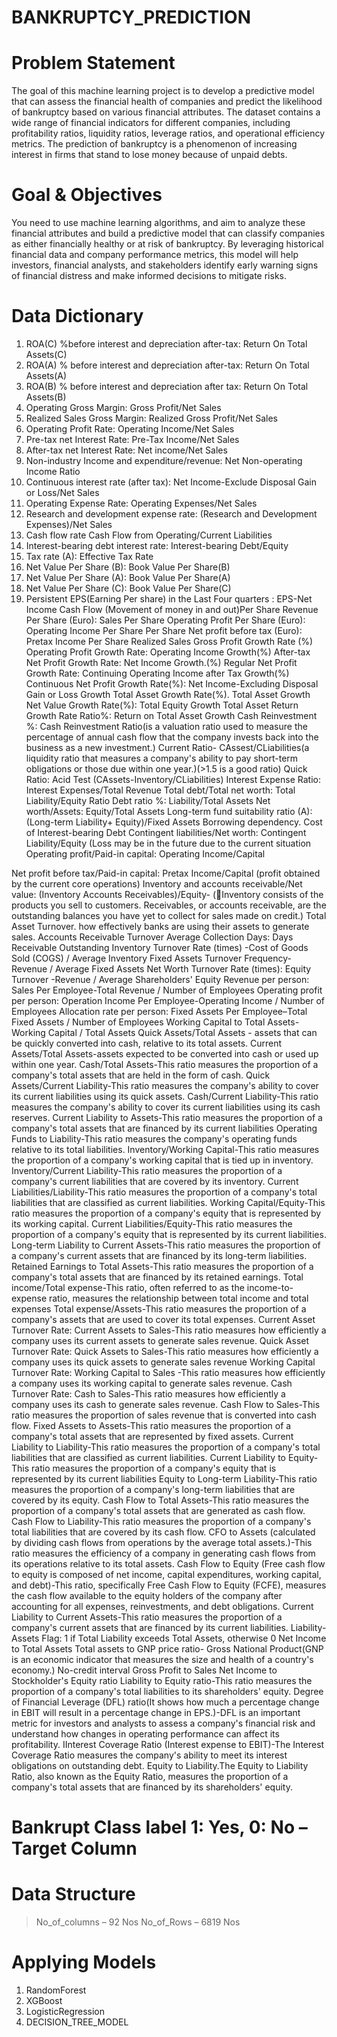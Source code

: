 # BANKRUPTCY_PREDICTION
# Problem Statement
The goal of this machine learning project is to develop a predictive model that can assess the financial health of companies and predict the likelihood of bankruptcy based on various financial attributes. The dataset contains a wide range of financial indicators for different companies, including profitability ratios, liquidity ratios, leverage ratios, and operational efficiency metrics. The prediction of bankruptcy is a phenomenon of increasing interest in firms that stand to lose money because of unpaid debts.
# Goal & Objectives
You need to use machine learning algorithms, and aim to analyze these financial attributes and build a predictive model that can classify companies as either financially healthy or at risk of bankruptcy. By leveraging historical financial data and company performance metrics, this model will help investors, financial analysts, and stakeholders identify early warning signs of financial distress and make informed decisions to mitigate risks.
# Data Dictionary
1) ROA(C) %before interest and depreciation after-tax: Return On Total Assets(C)
2) ROA(A) % before interest and depreciation after-tax: Return On Total Assets(A)
3) ROA(B) % before interest and depreciation after tax: Return On Total Assets(B)
4) Operating Gross Margin: Gross Profit/Net Sales
5) Realized Sales Gross Margin: Realized Gross Profit/Net Sales
6) Operating Profit Rate: Operating Income/Net Sales
7) Pre-tax net Interest Rate: Pre-Tax Income/Net Sales
8) After-tax net Interest Rate: Net income/Net Sales
9) Non-industry Income and expenditure/revenue: Net Non-operating Income Ratio
10) Continuous interest rate (after tax): Net Income-Exclude Disposal Gain or Loss/Net Sales
11) Operating Expense Rate: Operating Expenses/Net Sales
12) Research and development expense rate: (Research and Development Expenses)/Net Sales
13) Cash flow rate Cash Flow from Operating/Current Liabilities
14) Interest-bearing debt interest rate: Interest-bearing Debt/Equity
15) Tax rate (A): Effective Tax Rate
16) Net Value Per Share (B): Book Value Per Share(B)
17) Net Value Per Share (A): Book Value Per Share(A)
18) Net Value Per Share (C): Book Value Per Share(C)
19) Persistent EPS(Earning Per share) in the Last Four quarters : EPS-Net Income
Cash Flow (Movement of money in and out)Per Share
Revenue Per Share (Euro): Sales Per Share
Operating Profit Per Share (Euro): Operating Income Per Share 
Per Share Net profit before tax (Euro): Pretax Income Per Share
Realized Sales Gross Profit Growth Rate (%)
Operating Profit Growth Rate: Operating Income Growth(%)
After-tax Net Profit Growth Rate: Net Income Growth.(%)
Regular Net Profit Growth Rate: Continuing Operating Income after Tax Growth(%)
Continuous Net Profit Growth Rate(%): Net Income-Excluding Disposal Gain or Loss Growth
Total Asset Growth Rate(%). Total Asset Growth
Net Value Growth Rate(%): Total Equity Growth 
Total Asset Return Growth Rate Ratio%: Return on Total Asset Growth
Cash Reinvestment %: Cash Reinvestment Ratio(is a valuation ratio used to measure the  percentage of annual cash flow that the company invests back into the business as a new investment.)
Current Ratio- CAssest/CLiabilities(a liquidity ratio that measures a company's ability to pay short-term obligations or those due within one year.)(>1.5 is a good ratio)
Quick Ratio: Acid Test (CAssets-Inventory/CLiabilities)
Interest Expense Ratio: Interest Expenses/Total Revenue
Total debt/Total net worth: Total Liability/Equity Ratio
Debt ratio %: Liability/Total Assets
Net worth/Assets: Equity/Total Assets
Long-term fund suitability ratio (A): (Long-term Liability+ Equity)/Fixed Assets
Borrowing dependency. Cost of Interest-bearing Debt
Contingent liabilities/Net worth: Contingent Liability/Equity (Loss may be in the future due to the current situation
Operating profit/Paid-in capital: Operating Income/Capital 

Net profit before tax/Paid-in capital: Pretax Income/Capital (profit obtained by the current core operations)
Inventory and accounts receivable/Net value: (Inventory Accounts Receivables)/Equity- (Inventory consists of the products you sell to customers. Receivables, or accounts receivable, are the outstanding balances you have yet to collect for sales made on credit.)
Total Asset Turnover. how effectively banks are using their assets to generate sales.
Accounts Receivable Turnover
Average Collection Days: Days Receivable Outstanding
Inventory Turnover Rate (times) -Cost of Goods Sold (COGS) / Average Inventory
Fixed Assets Turnover Frequency-Revenue / Average Fixed Assets
Net Worth Turnover Rate (times): Equity Turnover -Revenue / Average Shareholders' Equity
Revenue per person: Sales Per Employee-Total Revenue / Number of Employees
Operating profit per person: Operation Income Per Employee-Operating Income / Number of Employees
Allocation rate per person: Fixed Assets Per Employee–Total Fixed Assets / Number of Employees
Working Capital to Total Assets-Working Capital / Total Assets
Quick Assets/Total Assets - assets that can be quickly converted into cash, relative to its total assets.
Current Assets/Total Assets-assets expected to be converted into cash or used up within one year.
Cash/Total Assets-This ratio measures the proportion of a company's total assets that are held in the form of cash.
Quick Assets/Current Liability-This ratio measures the company's ability to cover its current liabilities using its quick assets.
Cash/Current Liability-This ratio measures the company's ability to cover its current liabilities using its cash reserves.
Current Liability to Assets-This ratio measures the proportion of a company's total assets that are financed by its current liabilities
Operating Funds to Liability-This ratio measures the company's operating funds relative to its total liabilities.
Inventory/Working Capital-This ratio measures the proportion of a company's working capital that is tied up in inventory.
Inventory/Current Liability-This ratio measures the proportion of a company's current liabilities that are covered by its inventory.
Current Liabilities/Liability-This ratio measures the proportion of a company's total liabilities that are classified as current liabilities.
Working Capital/Equity-This ratio measures the proportion of a company's equity that is represented by its working capital.
Current Liabilities/Equity-This ratio measures the proportion of a company's equity that is represented by its current liabilities.
Long-term Liability to Current Assets-This ratio measures the proportion of a company's current assets that are financed by its long-term liabilities.
Retained Earnings to Total Assets-This ratio measures the proportion of a company's total assets that are financed by its retained earnings.
Total income/Total expense-This ratio, often referred to as the income-to-expense ratio, measures the relationship between total income and total expenses
Total expense/Assets-This ratio measures the proportion of a company's assets that are used to cover its total expenses.
Current Asset Turnover Rate: Current Assets to Sales-This ratio measures how efficiently a company uses its current assets to generate sales revenue.
Quick Asset Turnover Rate: Quick Assets to Sales-This ratio measures how efficiently a company uses its quick assets to generate sales revenue
Working Capital Turnover Rate: Working Capital to Sales -This ratio measures how efficiently a company uses its working capital to generate sales revenue.
Cash Turnover Rate: Cash to Sales-This ratio measures how efficiently a company uses its cash to generate sales revenue.
Cash Flow to Sales-This ratio measures the proportion of sales revenue that is converted into cash flow.
Fixed Assets to Assets-This ratio measures the proportion of a company's total assets that are represented by fixed assets.
Current Liability to Liability-This ratio measures the proportion of a company's total liabilities that are classified as current liabilities.
Current Liability to Equity-This ratio measures the proportion of a company's equity that is represented by its current liabilities
Equity to Long-term Liability-This ratio measures the proportion of a company's long-term liabilities that are covered by its equity.
Cash Flow to Total Assets-This ratio measures the proportion of a company's total assets that are generated as cash flow.
Cash Flow to Liability-This ratio measures the proportion of a company's total liabilities that are covered by its cash flow.
CFO to Assets (calculated by dividing cash flows from operations by the average total assets.)-This ratio measures the efficiency of a company in generating cash flows from its operations relative to its total assets.
Cash Flow to Equity (Free cash flow to equity is composed of net income, capital expenditures, working capital, and debt)-This ratio, specifically Free Cash Flow to Equity (FCFE), measures the cash flow available to the equity holders of the company after accounting for all expenses, reinvestments, and debt obligations.
Current Liability to Current Assets-This ratio measures the proportion of a company's current assets that are financed by its current liabilities.
Liability-Assets Flag: 1 if Total Liability exceeds Total Assets, otherwise 0
Net Income to Total Assets
Total assets to GNP price ratio- Gross National Product(GNP is an economic indicator that measures the size and health of a country's economy.)
No-credit interval
Gross Profit to Sales
Net Income to Stockholder's Equity ratio
Liability to Equity ratio-This ratio measures the proportion of a company's total liabilities to its shareholders' equity.
Degree of Financial Leverage (DFL) ratio(It shows how much a percentage change in EBIT will result in a percentage change in EPS.)-DFL is an important metric for investors and analysts to assess a company's financial risk and understand how changes in operating performance can affect its profitability.
IInterest Coverage Ratio (Interest expense to EBIT)-The Interest Coverage Ratio measures the company's ability to meet its interest obligations on outstanding debt.
Equity to Liability.The Equity to Liability Ratio, also known as the Equity Ratio, measures the proportion of a company's total assets that are financed by its shareholders' equity.
# Bankrupt Class label 1: Yes, 0: No – Target Column

# Data Structure
> No_of_columns – 92 Nos
> No_of_Rows – 6819 Nos

# Applying Models
1) RandomForest
2) XGBoost
3) LogisticRegression
4) DECISION_TREE_MODEL










